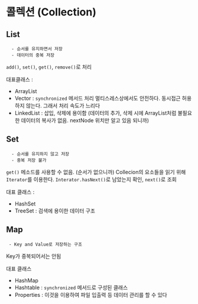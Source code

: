 # 콜렉션 (Collection)

## List
```
  - 순서를 유지하면서 저장
  - 데이터의 중복 저장
```
`add()`, `set()`, `get()`, `remove()`로 처리

대표클래스 : 
 - ArrayList
 - Vector : `synchronized` 메서드 처리 멀티스레스상에서도 안전하다. 동시접근 허용하지 않는다. 그래서 처리 속도가 느리다
 - LinkedList : 삽입, 삭제에 용이함 (데이터의 추가, 삭제 시에 ArrayList처럼 불필요한 데이터의 복사가 없음. nextNode 위치만 알고 있음 되니까)
## Set
```
  - 순서를 유지하지 않고 저장
  - 중복 저장 불가
```
`get()` 메소드를 사용할 수 없음. (순서가 없으니까)
Collecion의 요소들을 읽기 위해 `Iterator`를 이용한다. `Interator.hasNext()`로 남았는지 확인, `next()`로 조회

대표 클래스 : 
 - HashSet
 - TreeSet : 검색에 용이한 데이터 구조

## Map
```
 - Key and Value로 저장하는 구조
```
Key가 중복되어서는 안됨

대표 클래스
 - HashMap
 - Hashtable : `synchronized` 메서드로 구성된 클래스
 - Properties : 이것을 이용하여 파일 입출력 등 데이터 관리를 할 수 있다
